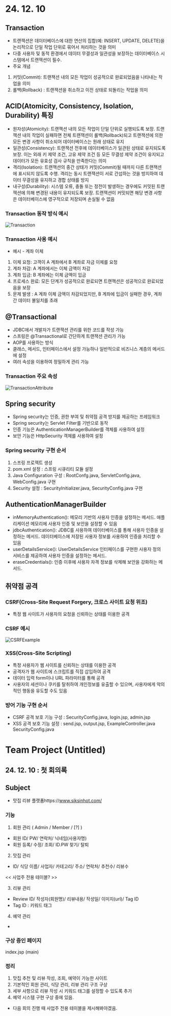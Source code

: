 # 24. 12. 10

## Transaction

* 트랜잭션은  데이터베이스에 대한 연산의 집합(예: INSERT, UPDATE, DELETE)을 논리적으로 단일 작업 단위로 묶어서 처리하는 것을 의미
* 다중 사용자 및 동적 환경에서 데이터 무결성과 일관성을 보장하는 데이터베이스 시스템에서 트랜잭션이 필수.
* 주요 개념
1) 커밋(Commit):  트랜잭션 내의 모든 작업이 성공적으로 완료되었음을 나타내는 작업을 의미
2) 롤백(Rollback) : 트랜잭션을 취소하고 이전 상태로 되돌리는 작업을 의미

## ACID(Atomicity, Consistency, Isolation, Durability) 특징
* 원자성(Atomicity): 트랜잭션 내의 모든 작업이 단일 단위로 실행되도록 보장. 트랜잭션 내의 작업이 실패하면 전체 트랜잭션이 롤백(Rollback)되고 트랜잭션에 의한 모든 변경 사항이 취소되어 데이터베이스는 원래 상태로 유지
* 일관성(Consistency): 트랜잭션 전후에 데이터베이스가 일관된 상태로 유지되도록 보장. 이는 외래 키 제약 조건, 고유 제약 조건 등 모든 무결성 제약 조건이 유지되고 데이터가 모든 유효성 검사 규칙을 만족한다는 의미
* 격리(Isolation): 트랜잭션의 중간 상태가 커밋(Commit)될 때까지 다른 트랜잭션에 표시되지 않도록 수행. 격리는 동시 트랜잭션이 서로 간섭하는 것을 방지하여 데이터 무결성을 유지하고 경합 상태를 방지
* 내구성(Durability): 시스템 오류, 충돌 또는 정전이 발생하는 경우에도 커밋된 트랜잭션에 의해 변경된 내용이 유지되도록 보장. 트랜잭션이 커밋되면 해당 변경 사항은 데이터베이스에 영구적으로 저장되며 손실될 수 없음

### Transaction 동작 방식 예시

![Transaction](https://github.com/user-attachments/assets/85e88526-c92b-42f8-8808-4d04758977ea)

### Transaction 사용 예시
* 예시 - 계좌 이체
1) 이체 요청: 고객이 A 계좌에서 B 계좌로 자금 이체를 요청
2) 계좌 차감: A 계좌에서는 이체 금액이 차감
3) 계좌 입금: B 계좌에는 이체 금액이 입금
4) 프로세스 완료: 모든 단계가 성공적으로 완료되면 트랜잭션은 성공적으로 완료되었음을 보장
5) 문제 발생 : A 계좌 이체 금액이 차감되었지만, B 계좌에 입금이 실패한 경우, 계좌간 데이터 불일치를 초래

## @Transactional
* JDBC에서 개발자가 트랜잭션 관리를 위한 코드를 작성 가능
* 스프링은 @Transactional로 간단하게 트랜잭션 관리가 가능
* AOP를 사용하는 방식
* 클래스, 메서드, 인터페이스에서 설정 가능하나 일반적으로 비즈니스 계층의 메서드에 설정
* 여러 속성을 이용하여 정밀하게 관리 가능

### Transaction 주요 속성

![TransactionAttribute](https://github.com/user-attachments/assets/2cfe0b00-7742-4516-8af3-58f939b11700)

## Spring security
* Spring security는 인증, 권한 부여 및 취약점 공격 방지를 제공하는 프레임워크
* Spring security는 Servlet Filter를 기반으로 동작
* 인증 기능은 AuthenticationManagerBuilder를 객체를 사용하여 설정 
* 보안 기능은 HttpSecurity 객체를 사용하여 설정

### Spring security 구현 순서
1) 스프링 프로젝트 생성
2) pom.xml 설정 : 스프링 시큐리티 모듈 설정
3) Java Configuration 구성 : RootConfg.java, ServletConfig.java, WebConfig.java 구현
4) Security 설정 : SecurityInitializer.java, SecurityConfig.java 구현



## AuthenticationManagerBuilder
* inMemoryAuthentication(): 메모리 기반의 사용자 인증을 설정하는 메서드. 애플리케이션 메모리에 사용자 인증 및 보안을 설정할 수 있음
* jdbcAuthentication(): JDBC를 사용하여 데이터베이스를 통해 사용자 인증을 설정하는 메서드. 데이터베이스에 저장된 사용자 정보를 사용하여 인증을 처리할 수 있음
* userDetailsService(): UserDetailsService 인터페이스를 구현한 사용자 정의 서비스를 제공하여 사용자 인증을 설정하는 메서드.
* eraseCredentials(): 인증 이후에 사용자 자격 정보를 삭제해 보안을 강화하는 메서드.

## 취약점 공격

### CSRF(Cross-Site Request Forgery, 크로스 사이트 요청 위조)
* 특정 웹 사이트가 사용자의 요청을 신뢰하는 상태를 이용한 공격

### CSRF 예시
![CSRFExample](https://github.com/user-attachments/assets/fd5bf085-ed28-46b3-9627-c803c2df96fe)


### XSS(Cross-Site Scripting)
* 특정 사용자가 웹 사이트를 신뢰하는 상태를 이용한 공격
* 공격자가 웹 사이트에 스크립트를 직접 삽입하여 공격
* 데이터 입력 form이나 URL 파라미터를 통해 공격
* 사용자의 세션이나 쿠키를 탈취하여 개인정보를 유출할 수 있으며, 사용자에게 악의적인 행동을 유도할 수도 있음


### 방어 기능 구현 순서
* CSRF 공격 보호 기능 구성 : SecurityConfig.java, login.jsp, admin.jsp
* XSS 공격 보호 기능 설정 : send.jsp, output.jsp, ExampleController.java SecurityConfig.java

# Team Project (Untitled)

## 24. 12. 10 : 첫 회의록

## Subject 
* 맛집 리뷰 플랫폼https://www.siksinhot.com/

### 기능

1) 회원 관리 ( Admin / Member / [?] )
* 회원 ID/ PW/ 연락처/ 닉네임(사용자명)
* 회원 등록/ 수정/ 조회/ ID.PW 찾기/ 탈퇴
  
2) 맛집 관리
* ID/ 식당 이름/ 사업자/ 카테고리/ 주소/ 연락처/ 추천수/ 리뷰수

<< 사업주 전용 테이블? >>



3) 리뷰 관리
* Review ID/ 작성자(회원명)/ 리뷰내용/ 작성일/ 이미지(url)/ Tag ID
* Tag ID : 키워드 태그

4) 예약 관리
* 

### 구상 중인 페이지
index.jsp (main)
 

### 정리
1) 맛집 추천 및 리뷰 작성, 조회, 예약이 가능한 사이트
2) 기본적인 회원 관리, 식당 관리, 리뷰 관리 구조 구상
3) 세부 사항으로 리뷰 작성 시 키워드 태그를 설정할 수 있도록 추가
4) 예약 시스템 구현 구상 중에 있음.

* 다음 회의 진행 때 사업주 전용 테이블을 제시해봐야겠음. 
